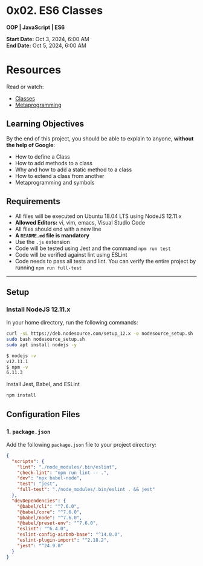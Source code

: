# 0x02. ES6 Classes

**OOP | JavaScript | ES6**  
 
**Start Date:** Oct 3, 2024, 6:00 AM  
**End Date:** Oct 5, 2024, 6:00 AM  

# Resources
Read or watch:
- [Classes](https://developer.mozilla.org/en-US/docs/Web/JavaScript/Reference/Classes)
- [Metaprogramming](https://en.wikipedia.org/wiki/Metaprogramming)

## Learning Objectives
By the end of this project, you should be able to explain to anyone, **without the help of Google**:
- How to define a Class
- How to add methods to a class
- Why and how to add a static method to a class
- How to extend a class from another
- Metaprogramming and symbols

## Requirements
- All files will be executed on Ubuntu 18.04 LTS using NodeJS 12.11.x
- **Allowed Editors:** vi, vim, emacs, Visual Studio Code
- All files should end with a new line
- **A `README.md` file is mandatory**
- Use the `.js` extension
- Code will be tested using Jest and the command `npm run test`
- Code will be verified against lint using ESLint
- Code needs to pass all tests and lint. You can verify the entire project by running `npm run full-test`

---

## Setup
### Install NodeJS 12.11.x
In your home directory, run the following commands:
```bash
curl -sL https://deb.nodesource.com/setup_12.x -o nodesource_setup.sh
sudo bash nodesource_setup.sh
sudo apt install nodejs -y
```

```bash
$ nodejs -v
v12.11.1
$ npm -v
6.11.3
```
Install Jest, Babel, and ESLint
```bash
npm install
```

## Configuration Files

### 1. `package.json`
Add the following `package.json` file to your project directory:
```json
{
  "scripts": {
    "lint": "./node_modules/.bin/eslint",
    "check-lint": "npm run lint -- .",
    "dev": "npx babel-node",
    "test": "jest",
    "full-test": "./node_modules/.bin/eslint . && jest"
  },
  "devDependencies": {
    "@babel/cli": "^7.6.0",
    "@babel/core": "^7.6.0",
    "@babel/node": "^7.6.0",
    "@babel/preset-env": "^7.6.0",
    "eslint": "^6.4.0",
    "eslint-config-airbnb-base": "^14.0.0",
    "eslint-plugin-import": "^2.18.2",
    "jest": "^24.9.0"
  }
}

